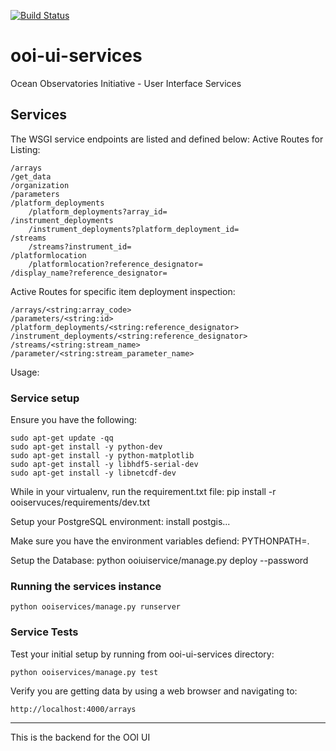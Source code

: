[![Build Status](https://travis-ci.org/asascience-open/ooi-ui-services.svg?branch=master)](https://travis-ci.org/asascience-open/ooi-ui-services)

ooi-ui-services
===============

Ocean Observatories Initiative - User Interface Services

## Services
The WSGI service endpoints are listed and defined below:
Active Routes for Listing:

    /arrays
    /get_data
    /organization
    /parameters
    /platform_deployments
        /platform_deployments?array_id=
    /instrument_deployments
        /instrument_deployments?platform_deployment_id=
    /streams
        /streams?instrument_id=
    /platformlocation
        /platformlocation?reference_designator=
    /display_name?reference_designator=

Active Routes for specific item deployment inspection:

    /arrays/<string:array_code>
    /parameters/<string:id>
    /platform_deployments/<string:reference_designator>
    /instrument_deployments/<string:reference_designator>
    /streams/<string:stream_name>
    /parameter/<string:stream_parameter_name>
    
Usage:
### Service setup
Ensure you have the following:

    sudo apt-get update -qq
    sudo apt-get install -y python-dev
    sudo apt-get install -y python-matplotlib
    sudo apt-get install -y libhdf5-serial-dev
    sudo apt-get install -y libnetcdf-dev
      
While in your virtualenv, run the requirement.txt file:
    pip install -r ooiservuces/requirements/dev.txt

Setup your PostgreSQL environment:
    install postgis...

Make sure you have the environment variables defiend:
    PYTHONPATH=.
    
Setup the Database:
    python ooiuiservice/manage.py deploy --password <admin-password>


### Running the services instance
    python ooiservices/manage.py runserver
    
### Service Tests
Test your initial setup by running from ooi-ui-services directory:
  
    python ooiservices/manage.py test

Verify you are getting data by using a web browser and navigating to:

    http://localhost:4000/arrays

----

This is the backend for the OOI UI
